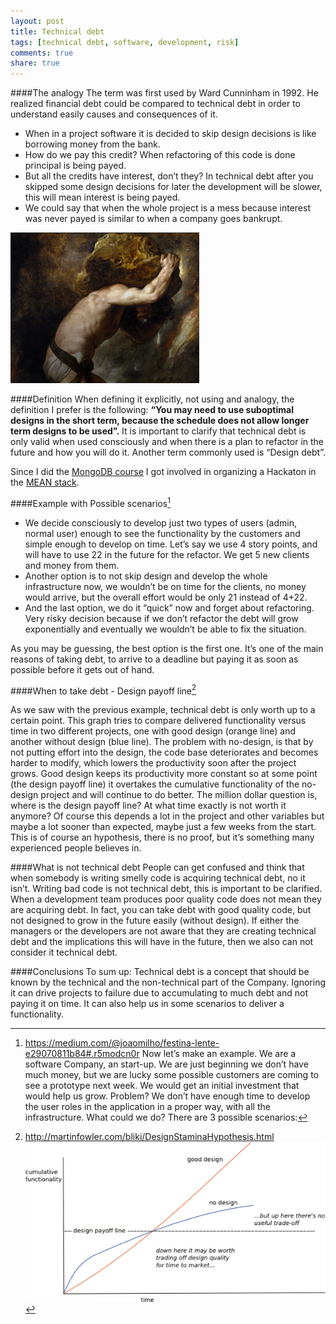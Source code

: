 ```yaml
---
layout: post
title: Technical debt
tags: [technical debt, software, development, risk]
comments: true
share: true
---
```


####The analogy
The term was first used by Ward Cunninham in 1992. He realized financial debt could be compared to technical debt in order to understand easily causes and consequences of it. 

* When in a project software it is decided to skip design decisions is like borrowing money from the bank.
* How do we pay this credit? When refactoring of this code is done principal is being payed.
* But all the credits have interest, don’t they? In technical debt after you skipped some design decisions for later the development will be slower, this will mean interest is being payed.
* We could say that when the whole project is a mess because interest was never payed is similar to when a company goes bankrupt.

 ![Technical debt](../images/TechnicalDebt.png "Technical debt")

####Definition
When defining it explicitly, not using and analogy, the definition I prefer is the following: **“You may need to use suboptimal designs in the short term, because the schedule does not allow longer term designs to be used”.**
It is important to clarify that technical debt is only valid when used consciously and when there is a plan to refactor in the future and how you will do it. Another term commonly used is “Design debt”.

Since I did the [MongoDB course](http://pallares.me/mongodb-for-NET-M101N/) I got involved in organizing a Hackaton in the [MEAN stack](http://mean.io/).

####Example with Possible scenarios[^1]
[^1]: <https://medium.com/@joaomilho/festina-lente-e29070811b84#.r5modcn0r>
Now let’s make an example. We are a software Company, an start-up. We are just beginning we don’t have much money, but we are lucky some possible customers are coming to see a prototype next week. We would get an initial investment that would help us grow.
Problem? We don’t have enough time to develop the user roles in the application in a proper way, with all the infrastructure.
What could we do? There are 3 possible scenarios:

* We decide consciously to develop just two types of users (admin, normal user) enough to see the functionality by the customers and simple enough to develop on time. Let’s say we use 4 story points, and will have to use 22 in the future for the refactor. We get 5 new clients and money from them.
* Another option is to not skip design and develop the whole infrastructure now, we wouldn’t be on time for the clients, no money would arrive, but the overall effort would be only 21 instead of 4+22.
* And the last option, we do it “quick” now and forget about refactoring. Very risky decision because if we don’t refactor the debt will grow exponentially and eventually we wouldn’t be able to fix the situation.

As you may be guessing, the best option is the first one. It’s one of the main reasons of taking debt, to arrive to a deadline but paying it as soon as possible before it gets out of hand.

####When to take debt - Design payoff line[^2]
[^2]: <http://martinfowler.com/bliki/DesignStaminaHypothesis.html>
![Design payoff line](../images/DesignPayoffLine.png "Design payoff line")
 
As we saw with the previous example, technical debt is only worth up to a certain point. 
This graph tries to compare delivered functionality versus time in two different projects, one with good design (orange line) and another without design (blue line). The problem with no-design, is that by not putting effort into the design, the code base deteriorates and becomes harder to modify, which lowers the productivity soon after the project grows. Good design keeps its productivity more constant so at some point (the design payoff line) it overtakes the cumulative functionality of the no-design project and will continue to do better.
The million dollar question is, where is the design payoff line? At what time exactly is not worth it anymore? Of course this depends a lot in the project and other variables but maybe a lot sooner than expected, maybe just a few weeks from the start. This is of course an hypothesis, there is no proof, but it’s something many experienced people believes in.

####What is not technical debt
People can get confused and think that when somebody is writing smelly code is acquiring technical debt, no it isn’t.
Writing bad code is not technical debt, this is important to be clarified. When a development team produces poor quality code does not mean they are acquiring debt. In fact, you can take debt with good quality code, but not designed to grow in the future easily (without design).
If either the managers or the developers are not aware that they are creating technical debt and the implications this will have in the future, then we also can not consider it technical debt.

####Conclusions
To sum up:
Technical debt is a concept that should be known by the technical and the non-technical part of the Company.
Ignoring it can drive projects to failure due to accumulating to much debt and not paying it on time.
It can also help us in some scenarios to deliver a functionality.



